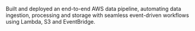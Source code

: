 Built and deployed an end-to-end AWS data pipeline, automating data ingestion, processing and storage with seamless event-driven workflows using Lambda, S3 and EventBridge.
